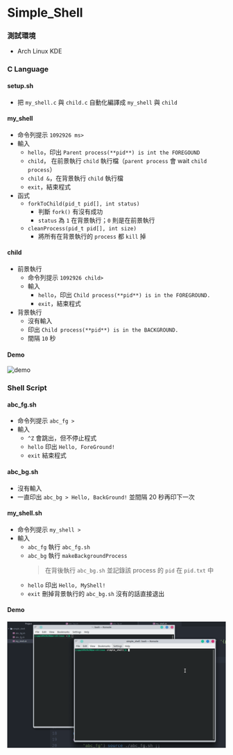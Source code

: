 # Simple_Shell
### 測試環境
* Arch Linux KDE

### C Language

#### setup.sh
* 把 `my_shell.c` 與 `child.c` 自動化編譯成 `my_shell` 與 `child`

#### my_shell
* 命令列提示 `1092926 ms>`
* 輸入
	- `hello`，印出 `Parent process(**pid**) is int the FOREGOUND`
	- `child`， 在前景執行 `child` 執行檔（`parent process` 會 wait `child process`）
	- `child &`，在背景執行 `child` 執行檔
	- `exit`，結束程式
* 函式
	* `forkToChild(pid_t pid[], int status)`
		- 判斷 `fork()` 有沒有成功
		- `status` 為 `1` 在背景執行；`0` 則是在前景執行
	* `cleanProcess(pid_t pid[], int size)`
		- 將所有在背景執行的 `process` 都 `kill` 掉

#### child
* 前景執行
	* 命令列提示 `1092926 child>`
	* 輸入
		- `hello`，印出 `Child process(**pid**) is in the FOREGROUND.`
		- `exit`，結束程式
* 背景執行
	* 沒有輸入
	* 印出 `Child process(**pid**) is in the BACKGROUND.`
	* 間隔 `10` 秒

#### Demo
![demo](c_result.gif)

### Shell Script
#### abc_fg.sh
* 命令列提示 `abc_fg >`
* 輸入
	* `^Z` 會跳出，但不停止程式
	* `hello` 印出 `Hello, ForeGround!`
	* `exit` 結束程式

#### abc_bg.sh
* 沒有輸入
* 一直印出 `abc_bg > Hello, BackGround!` 並間隔 20 秒再印下一次

#### my_shell.sh
* 命令列提示 `my_shell >`
* 輸入
	* `abc_fg` 執行 `abc_fg.sh`
	* `abc_bg` 執行 `makeBackgroundProcess`
		> 在背後執行 `abc_bg.sh` 並記錄該 process 的 `pid` 在 `pid.txt` 中
	* `hello` 印出 `Hello, MyShell!`
	* `exit` 刪掉背景執行的 `abc_bg.sh` 沒有的話直接退出

#### Demo
![demo](shell_script_result.gif)